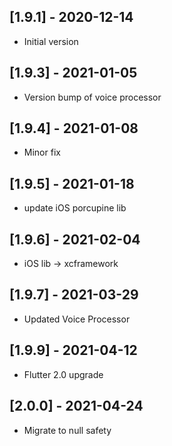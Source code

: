## [1.9.1] - 2020-12-14
* Initial version

## [1.9.3] - 2021-01-05
* Version bump of voice processor

## [1.9.4] - 2021-01-08
* Minor fix

## [1.9.5] - 2021-01-18
* update iOS porcupine lib

## [1.9.6] - 2021-02-04
* iOS lib -> xcframework

## [1.9.7] - 2021-03-29
* Updated Voice Processor

## [1.9.9] - 2021-04-12
* Flutter 2.0 upgrade

## [2.0.0] - 2021-04-24
* Migrate to null safety